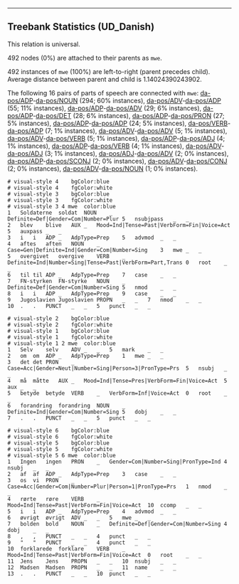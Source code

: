 

--------------------------------------------------------------------------------

## Treebank Statistics (UD_Danish)

This relation is universal.

492 nodes (0%) are attached to their parents as `mwe`.

492 instances of `mwe` (100%) are left-to-right (parent precedes child).
Average distance between parent and child is 1.14024390243902.

The following 16 pairs of parts of speech are connected with `mwe`: [da-pos/ADP]()-[da-pos/NOUN]() (294; 60% instances), [da-pos/ADV]()-[da-pos/ADP]() (55; 11% instances), [da-pos/ADP]()-[da-pos/ADV]() (29; 6% instances), [da-pos/ADP]()-[da-pos/DET]() (28; 6% instances), [da-pos/ADP]()-[da-pos/PRON]() (27; 5% instances), [da-pos/ADP]()-[da-pos/ADP]() (24; 5% instances), [da-pos/VERB]()-[da-pos/ADP]() (7; 1% instances), [da-pos/ADV]()-[da-pos/ADV]() (5; 1% instances), [da-pos/ADV]()-[da-pos/VERB]() (5; 1% instances), [da-pos/ADP]()-[da-pos/ADJ]() (4; 1% instances), [da-pos/ADP]()-[da-pos/VERB]() (4; 1% instances), [da-pos/ADV]()-[da-pos/ADJ]() (3; 1% instances), [da-pos/ADJ]()-[da-pos/ADV]() (2; 0% instances), [da-pos/ADP]()-[da-pos/SCONJ]() (2; 0% instances), [da-pos/ADV]()-[da-pos/CONJ]() (2; 0% instances), [da-pos/ADV]()-[da-pos/NOUN]() (1; 0% instances).


~~~ conllu
# visual-style 4	bgColor:blue
# visual-style 4	fgColor:white
# visual-style 3	bgColor:blue
# visual-style 3	fgColor:white
# visual-style 3 4 mwe	color:blue
1	Soldaterne	soldat	NOUN	_	Definite=Def|Gender=Com|Number=Plur	5	nsubjpass	_	_
2	blev	blive	AUX	_	Mood=Ind|Tense=Past|VerbForm=Fin|Voice=Act	5	auxpass	_	_
3	i	i	ADP	_	AdpType=Prep	5	advmod	_	_
4	aftes	aften	NOUN	_	Case=Gen|Definite=Ind|Gender=Com|Number=Sing	3	mwe	_	_
5	overgivet	overgive	VERB	_	Definite=Ind|Number=Sing|Tense=Past|VerbForm=Part,Trans	0	root	_	_
6	til	til	ADP	_	AdpType=Prep	7	case	_	_
7	FN-styrken	FN-styrke	NOUN	_	Definite=Def|Gender=Com|Number=Sing	5	nmod	_	_
8	i	i	ADP	_	AdpType=Prep	9	case	_	_
9	Jugoslavien	Jugoslavien	PROPN	_	_	7	nmod	_	_
10	.	.	PUNCT	_	_	5	punct	_	_

~~~


~~~ conllu
# visual-style 2	bgColor:blue
# visual-style 2	fgColor:white
# visual-style 1	bgColor:blue
# visual-style 1	fgColor:white
# visual-style 1 2 mwe	color:blue
1	Selv	selv	ADV	_	_	5	mark	_	_
2	om	om	ADP	_	AdpType=Prep	1	mwe	_	_
3	det	det	PRON	_	Case=Acc|Gender=Neut|Number=Sing|Person=3|PronType=Prs	5	nsubj	_	_
4	må	måtte	AUX	_	Mood=Ind|Tense=Pres|VerbForm=Fin|Voice=Act	5	aux	_	_
5	betyde	betyde	VERB	_	VerbForm=Inf|Voice=Act	0	root	_	_
6	forandring	forandring	NOUN	_	Definite=Ind|Gender=Com|Number=Sing	5	dobj	_	_
7	.	.	PUNCT	_	_	5	punct	_	_

~~~


~~~ conllu
# visual-style 6	bgColor:blue
# visual-style 6	fgColor:white
# visual-style 5	bgColor:blue
# visual-style 5	fgColor:white
# visual-style 5 6 mwe	color:blue
1	Ingen	ingen	PRON	_	Gender=Com|Number=Sing|PronType=Ind	4	nsubj	_	_
2	af	af	ADP	_	AdpType=Prep	3	case	_	_
3	os	vi	PRON	_	Case=Acc|Gender=Com|Number=Plur|Person=1|PronType=Prs	1	nmod	_	_
4	rørte	røre	VERB	_	Mood=Ind|Tense=Past|VerbForm=Fin|Voice=Act	10	ccomp	_	_
5	i	i	ADP	_	AdpType=Prep	4	advmod	_	_
6	øvrigt	øvrigt	ADV	_	_	5	mwe	_	_
7	bolden	bold	NOUN	_	Definite=Def|Gender=Com|Number=Sing	4	dobj	_	_
8	,	,	PUNCT	_	_	4	punct	_	_
9	"	"	PUNCT	_	_	4	punct	_	_
10	forklarede	forklare	VERB	_	Mood=Ind|Tense=Past|VerbForm=Fin|Voice=Act	0	root	_	_
11	Jens	Jens	PROPN	_	_	10	nsubj	_	_
12	Madsen	Madsen	PROPN	_	_	11	name	_	_
13	.	.	PUNCT	_	_	10	punct	_	_

~~~


